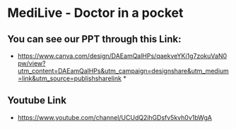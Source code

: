 # MediLive - Doctor in a pocket
## You can see our PPT through this Link:
* https://www.canva.com/design/DAEamQalHPs/qaekveYKi1g7zokuVaN0pw/view?utm_content=DAEamQalHPs&utm_campaign=designshare&utm_medium=link&utm_source=publishsharelink *
## Youtube Link
* https://www.youtube.com/channel/UCUdQ2ihGDsfv5kvh0v1bWgA
